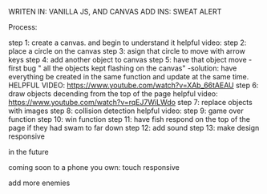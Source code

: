 WRITEN IN: VANILLA JS, AND CANVAS
	ADD INS: SWEAT ALERT

Process:

step 1: create a canvas. and begin to understand it
	helpful video:
step 2: place a circle on the canvas
step 3: asign that circle to move with arrow keys
step 4: add another object to canvas
step 5: have that object move 
	- first bug " all the objects kept flashing on the canvas"
		-solution: have everything be created in the same function and update at the same time.
		HELPFUL VIDEO: https://www.youtube.com/watch?v=XAb_66tAEAU
step 6: draw objects decending from the top of the page
	helpful video: https://www.youtube.com/watch?v=rqEJ7WiLWdo
step 7: replace objects with images
step 8: collision detection
	helpful video:
step 9: game over function
step 10: win function
step 11: have fish respond on the top of the page if they had swam to far down
step 12: add sound
step 13: make design responsive 

in the future

coming soon to a phone you own:
touch responsive 

add more enemies

